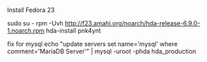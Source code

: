 Install Fedora 23

sudo su -
rpm -Uvh http://f23.amahi.org/noarch/hda-release-6.9.0-1.noarch.rpm
hda-install pnk4ynt       <INSTALL-CODE>

fix for mysql
echo "update servers set name='mysql' where comment='MariaDB Server'" | mysql -uroot -phda hda_production
